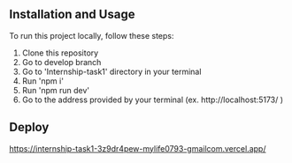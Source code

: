 ## Installation and Usage

To run this project locally, follow these steps:

1. Clone this repository
2. Go to develop branch
3. Go to 'Internship-task1' directory in your terminal
4. Run 'npm i'
5. Run 'npm run dev'
6. Go to the address provided by your terminal (ex. http://localhost:5173/ ) 

## Deploy

https://internship-task1-3z9dr4pew-mylife0793-gmailcom.vercel.app/

